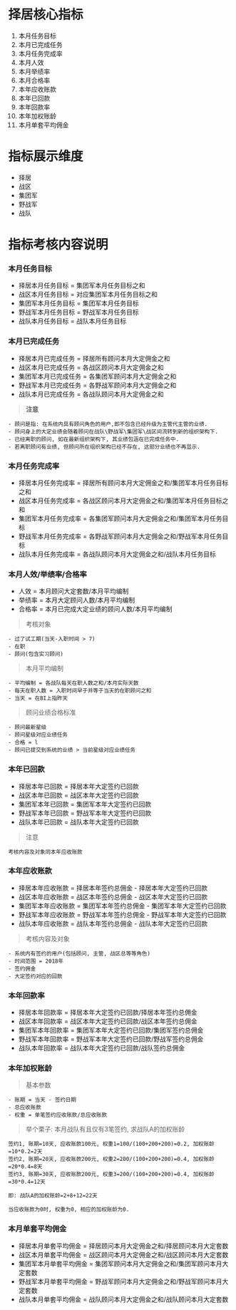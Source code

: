 # 择居核心指标

1. 本月任务目标
2. 本月已完成任务
3. 本月任务完成率
4. 本月人效
5. 本月举绩率
6. 本月合格率
7. 本年应收账款
8. 本年已回款
9. 本年回款率
10. 本年加权账龄
11. 本月单套平均佣金

# 指标展示维度

- 择居
- 战区
- 集团军
- 野战军
- 战队

# 指标考核内容说明

### 本月任务目标

- 择居本月任务目标 = 集团军本月任务目标之和  
- 战区本月任务目标 = 对应集团军本月任务目标之和  
- 集团军本月任务目标 = 集团军本月任务目标  
- 野战军本月任务目标 = 野战军本月任务目标  
- 战队本月任务目标 = 战队本月任务目标






### 本月已完成任务

- 择居本月已完成任务 = 择居所有顾问本月大定佣金之和
- 战区本月已完成任务 = 各战区顾问本月大定佣金之和
- 集团军本月已完成任务 = 各集团军顾问本月大定佣金之和
- 野战军本月已完成任务 = 各野战军顾问本月大定佣金之和
- 战队本月已完成任务 = 各战队顾问本月大定佣金之和

> **注意**

    - 顾问是指: 在系统内具有顾问角色的用户,即不包含已经升级为主管代主管的业绩. 
    - 顾问身上的大定业绩会随着顾问在战队\野战军\集团军\战区间流转到新的组织架构下. 
    - 已经离职的顾问, 如在最新组织架构下, 其业绩包涵在已完成任务中. 
    - 若离职顾问有业绩, 但顾问所在组织架构已经不存在, 这部分业绩也不再显示.
    
### 本月任务完成率

- 择居本月任务完成率 = 择居所有顾问本月大定佣金之和/集团军本月任务目标之和
- 战区本月任务完成率 = 各战区顾问本月大定佣金之和/集团军本月任务目标之和
- 集团军本月任务完成率 = 各集团军顾问本月大定佣金之和/集团军本月任务目标
- 野战军本月任务完成率 = 各野战军顾问本月大定佣金之和/野战军本月任务目标
- 战队本月任务完成率 = 各战队顾问本月大定佣金之和/战队本月任务目标

### 本月人效/举绩率/合格率

- 人效 = 本月顾问大定套数/本月平均编制
- 举绩率 = 本月大定顾问人数/本月平均编制
- 合格率 = 本月已完成大定业绩的顾问人数/本月平均编制

> 考核对象

    - 过了试工期(当天-入职时间 > 7)
    - 在职
    - 顾问(包含实习顾问)

> 本月平均编制

    - 平均编制 = 各战队每天在职人数之和/本月实际天数
    - 每天在职人数 = 入职时间早于并等于当天的在职顾问之和
    - 当天 = 在BI上指昨天

> 顾问业绩合格标准

    - 顾问最新星级
    - 顾问星级对应业绩任务
    - 合格 = l
    - 顾问已提交到系统的业绩 > 当前星级对应业绩任务

### 本年已回款

- 择居本年已回款 = 择居本年大定签约已回款
- 战区本年已回款 = 战区本年大定签约已回款
- 集团军本年已回款 = 集团军本年大定签约已回款
- 野战军本年已回款 = 野战军本年大定签约已回款
- 战队本年已回款 = 战队本年大定签约已回款

> 注意

    考核内容及对象同本年应收账款

### 本年应收账款

- 择居本年应收账款 = 择居本年签约总佣金 - 择居本年大定签约已回款
- 战区本年应收账款 = 战区本年签约总佣金 - 战区本年大定签约已回款
- 集团军本年应收账款 = 集团军本年签约总佣金 - 集团军本年大定签约已回款
- 野战军本年应收账款 = 野战军本年签约总佣金 - 野战军本年大定签约已回款
- 战队本年应收账款 = 战队本年签约总佣金 - 战队本年大定签约已回款

> 考核内容及对象

    - 系统内有签约的用户(包括顾问, 主管, 战区总等等角色)
    - 时间范围 = 2018年
    - 签约佣金
    - 大定签约对应的回款

### 本年回款率

- 择居本年回款率 = 择居本年大定签约已回款/择居本年签约总佣金
- 战区本年回款率 = 战区本年大定签约已回款/战区本年签约总佣金
- 集团军本年回款率 = 集团军本年大定签约已回款/集团军签约总佣金
- 野战军本年回款率 = 野战军本年大定签约已回款/野战军签约总佣金
- 战队本年回款率 = 战队本年大定签约已回款/战队签约总佣金

### 本年加权账龄

> 基本参数

    - 账期 = 当天 - 签约日期
    - 总应收账款 
    - 权重 = 单笔签约应收账款/总应收账款

> 举个栗子: 本月战队有且仅有3笔签约, 求战队A的加权账龄

    签约1, 账期=10天, 应收账款100元, 权重1=100/(100+200+200)=0.2, 加权账龄=10*0.2=2天
    签约2, 账期=20天, 应收账款200元, 权重2=200/(100+200+200)=0.4, 加权账龄=20*0.4=8天
    签约3, 账期=30天, 应收账款200元, 权重3=200/(100+200+200)=0.4, 加权账龄=30*0.4=12天

    即: 战队A的加权账龄=2+8+12=22天
    
    当应收账款为0时, 权重为0, 相应的加权账龄为0.
    
        
### 本月单套平均佣金

- 择居本月单套平均佣金 = 择居顾问本月大定佣金之和/择居顾问本月大定套数
- 战区本月单套平均佣金 = 战区顾问本月大定佣金之和/战区顾问本月大定套数
- 集团军本月单套平均佣金 = 集团军顾问本月大定佣金之和/集团军顾问本月大定套数
- 野战军本月单套平均佣金 = 野战军顾问本月大定佣金之和/野战军顾问本月大定套数
- 战队本月单套平均佣金 = 战队顾问本月大定佣金之和/战队顾问本月大定套数






